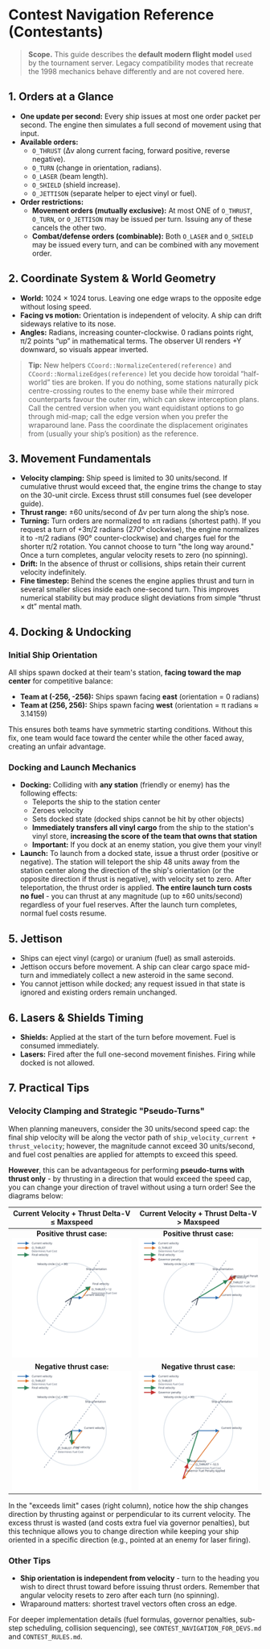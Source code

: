 # Contest Navigation Reference (Contestants)

> **Scope.** This guide describes the **default modern flight model** used by the tournament server. Legacy compatibility modes that recreate the 1998 mechanics behave differently and are not covered here.

## 1. Orders at a Glance
- **One update per second:** Every ship issues at most one order packet per second. The engine then simulates a full second of movement using that input.
- **Available orders:**
  - `O_THRUST` (Δv along current facing, forward positive, reverse negative).
  - `O_TURN` (change in orientation, radians).
  - `O_LASER` (beam length).
  - `O_SHIELD` (shield increase).
  - `O_JETTISON` (separate helper to eject vinyl or fuel).
- **Order restrictions:**
  - **Movement orders (mutually exclusive):** At most ONE of `O_THRUST`, `O_TURN`, or `O_JETTISON` may be issued per turn. Issuing any of these cancels the other two.
  - **Combat/defense orders (combinable):** Both `O_LASER` and `O_SHIELD` may be issued every turn, and can be combined with any movement order.

## 2. Coordinate System & World Geometry
- **World:** 1024 × 1024 torus. Leaving one edge wraps to the opposite edge without losing speed.
- **Facing vs motion:** Orientation is independent of velocity. A ship can drift sideways relative to its nose.
- **Angles:** Radians, increasing counter-clockwise. 0 radians points right, π/2 points “up” in mathematical terms. The observer UI renders +Y downward, so visuals appear inverted.

> **Tip:** New helpers `CCoord::NormalizeCentered(reference)` and `CCoord::NormalizeEdges(reference)` let you decide how toroidal “half-world” ties are broken. If you do nothing, some stations naturally pick centre-crossing routes to the enemy base while their mirrored counterparts favour the outer rim, which can skew interception plans. Call the centred version when you want equidistant options to go through mid-map; call the edge version when you prefer the wraparound lane. Pass the coordinate the displacement originates from (usually your ship’s position) as the reference.

## 3. Movement Fundamentals
- **Velocity clamping:** Ship speed is limited to 30 units/second. If cumulative thrust would exceed that, the engine trims the change to stay on the 30-unit circle. Excess thrust still consumes fuel (see developer guide).
- **Thrust range:** ±60 units/second of Δv per turn along the ship’s nose.
- **Turning:** Turn orders are normalized to ±π radians (shortest path). If you request a turn of +3π/2 radians (270° clockwise), the engine normalizes it to -π/2 radians (90° counter-clockwise) and charges fuel for the shorter π/2 rotation. You cannot choose to turn "the long way around." Once a turn completes, angular velocity resets to zero (no spinning).
- **Drift:** In the absence of thrust or collisions, ships retain their current velocity indefinitely.
- **Fine timestep:** Behind the scenes the engine applies thrust and turn in several smaller slices inside each one-second turn. This improves numerical stability but may produce slight deviations from simple “thrust × dt” mental math.

## 4. Docking & Undocking

### Initial Ship Orientation
All ships spawn docked at their team's station, **facing toward the map center** for competitive balance:
- **Team at (-256, -256):** Ships spawn facing **east** (orientation = 0 radians)
- **Team at (256, 256):** Ships spawn facing **west** (orientation = π radians ≈ 3.14159)

This ensures both teams have symmetric starting conditions. Without this fix, one team would face toward the center while the other faced away, creating an unfair advantage.

### Docking and Launch Mechanics
- **Docking:** Colliding with **any station** (friendly or enemy) has the following effects:
  - Teleports the ship to the station center
  - Zeroes velocity
  - Sets docked state (docked ships cannot be hit by other objects)
  - **Immediately transfers all vinyl cargo** from the ship to the station's vinyl store, **increasing the score of the team that owns that station**
  - **Important:** If you dock at an enemy station, you give them your vinyl!
- **Launch:** To launch from a docked state, issue a thrust order (positive or negative). The station will teleport the ship 48 units away from the station center along the direction of the ship's orientation (or the opposite direction if thrust is negative), with velocity set to zero. After teleportation, the thrust order is applied. **The entire launch turn costs no fuel** - you can thrust at any magnitude (up to ±60 units/second) regardless of your fuel reserves. After the launch turn completes, normal fuel costs resume.

## 5. Jettison
- Ships can eject vinyl (cargo) or uranium (fuel) as small asteroids.
- Jettison occurs before movement. A ship can clear cargo space mid-turn and immediately collect a new asteroid in the same second.
- You cannot jettison while docked; any request issued in that state is ignored and existing orders remain unchanged.

## 6. Lasers & Shields Timing
- **Shields:** Applied at the start of the turn before movement. Fuel is consumed immediately.
- **Lasers:** Fired after the full one-second movement finishes. Firing while docked is not allowed.

## 7. Practical Tips

### Velocity Clamping and Strategic "Pseudo-Turns"

When planning maneuvers, consider the 30 units/second speed cap: the final ship velocity will be along the vector path of `ship_velocity_current + thrust_velocity`; however, the magnitude cannot exceed 30 units/second, and fuel cost penalties are applied for attempts to exceed this speed.

**However**, this can be advantageous for performing **pseudo-turns with thrust only** - by thrusting in a direction that would exceed the speed cap, you can change your direction of travel without using a turn order! See the diagrams below:

| Current Velocity + Thrust Delta-V ≤ Maxspeed | Current Velocity + Thrust Delta-V > Maxspeed |
|:---:|:---:|
| **Positive thrust case:**<br/>![Positive thrust within limit](diagrams/thrust_positive_within_limit.svg) | **Positive thrust case:**<br/>![Positive thrust exceeds limit](diagrams/thrust_positive_exceeds_limit.svg) |
| **Negative thrust case:**<br/>![Negative thrust within limit](diagrams/thrust_negative_within_limit.svg) | **Negative thrust case:**<br/>![Negative thrust exceeds limit](diagrams/thrust_negative_exceeds_limit.svg) |

In the "exceeds limit" cases (right column), notice how the ship changes direction by thrusting against or perpendicular to its current velocity. The excess thrust is wasted (and costs extra fuel via governor penalties), but this technique allows you to change direction while keeping your ship oriented in a specific direction (e.g., pointed at an enemy for laser firing).

### Other Tips
- **Ship orientation is independent from velocity** - turn to the heading you wish to direct thrust toward before issuing thrust orders. Remember that angular velocity resets to zero after each turn (no spinning).
- Wraparound matters: shortest travel vectors often cross an edge.

For deeper implementation details (fuel formulas, governor penalties, sub-step scheduling, collision sequencing), see `CONTEST_NAVIGATION_FOR_DEVS.md` and `CONTEST_RULES.md`.
